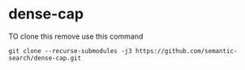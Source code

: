 # dense-cap

TO clone this remove use this command
```git
git clone --recurse-submodules -j3 https://github.com/semantic-search/dense-cap.git
```
